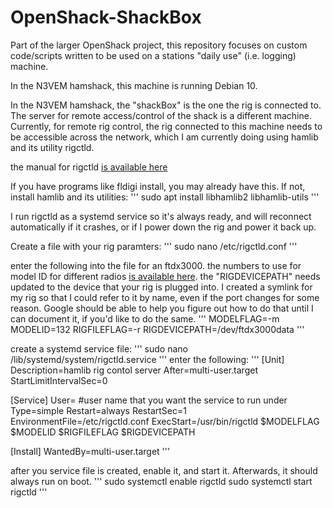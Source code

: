 # OpenShack-ShackBox
Part of the larger OpenShack project, this repository focuses on custom code/scripts written to be used on a stations "daily use" (i.e. logging) machine.

In the N3VEM hamshack, this machine is running Debian 10.

In the N3VEM hamshack, the "shackBox" is the one the rig is connected to.  The server for remote access/control of the shack is a different machine.  Currently, for remote rig control, the rig connected to this machine needs to be accessible across the network, which I am currently doing using hamlib and its utility rigctld.

the manual for rigctld [is available here](http://hamlib.sourceforge.net/manuals/hamlib.html#Introduction-to-rigctld)

If you have programs like fldigi install, you may already have this.  If not, install hamlib and its utilities:
'''
sudo apt install libhamlib2 libhamlib-utils
'''

I run rigctld as a systemd service so it's always ready, and will reconnect automatically if it crashes, or if I power down the rig and power it back up.

Create a file with your rig paramters:
'''
sudo nano /etc/rigctld.conf
'''

enter the following into the file for an ftdx3000.  the numbers to use for model ID for different radios [is available here](https://github.com/Hamlib/Hamlib/wiki/Supported-Radios).  the "RIGDEVICEPATH" needs updated to the device that your rig is plugged into.  I created a symlink for my rig so that I could refer to it by name, even if the port changes for some reason.  Google should be able to help you figure out how to do that until I can document it, if you'd like to do the same.
'''
MODELFLAG=-m
MODELID=132
RIGFILEFLAG=-r
RIGDEVICEPATH=/dev/ftdx3000data
'''

create a systemd service file:
'''
sudo nano /lib/systemd/system/rigctld.service
'''
enter the following:
'''
[Unit]
Description=hamlib rig contol server
After=multi-user.target
StartLimitIntervalSec=0

[Service]
User= #user name that you want the service to run under
Type=simple
Restart=always
RestartSec=1
EnvironmentFile=/etc/rigctld.conf
ExecStart=/usr/bin/rigctld $MODELFLAG $MODELID $RIGFILEFLAG $RIGDEVICEPATH

[Install]
WantedBy=multi-user.target
'''

after you service file is created, enable it, and start it.  Afterwards, it should always run on boot.
'''
sudo systemctl enable rigctld
sudo systemctl start rigctld
'''
